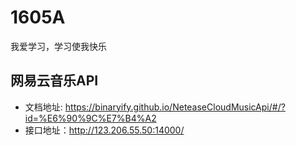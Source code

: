 # 1605A
我爱学习，学习使我快乐

## 网易云音乐API


 - 文档地址: https://binaryify.github.io/NeteaseCloudMusicApi/#/?id=%E6%90%9C%E7%B4%A2
 - 接口地址：http://123.206.55.50:14000/